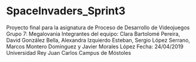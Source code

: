 # SpaceInvaders_Sprint3
Proyecto final para la asignatura de Proceso de Desarrollo de Videojuegos
Grupo 7: Megalovania
Integrantes del equipo: Clara Bartolomé Pereira, David González Bella, Alexandra Izquierdo Esteban, Sergio López Serrano, Marcos Montero Domínguez y Javier Morales López
Fecha: 24/04/2019
Universidad Rey Juan Carlos Campus de Móstoles
